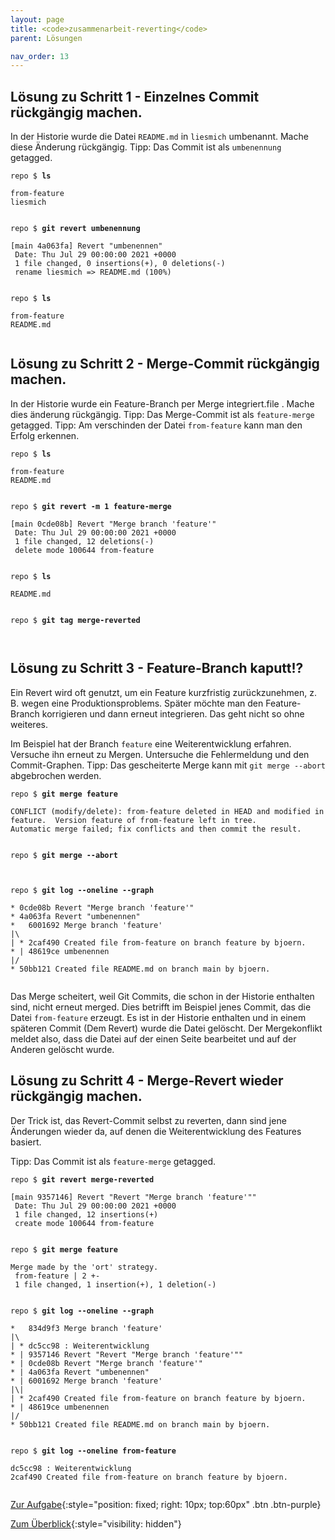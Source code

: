 ```yaml
---
layout: page
title: <code>zusammenarbeit-reverting</code>
parent: Lösungen

nav_order: 13
---
```

## Lösung zu Schritt 1 - Einzelnes Commit rückgängig machen.

In der Historie wurde die Datei `README.md` in `liesmich`
umbenannt. Mache diese Änderung rückgängig.
Tipp: Das Commit ist als `umbenennung` getagged.


<pre><code>repo $ <b>ls</b><br><br>from-feature<br>liesmich<br><br></code></pre>



<pre><code>repo $ <b>git revert umbenennung</b><br><br>[main 4a063fa] Revert &quot;umbenennen&quot;<br> Date: Thu Jul 29 00:00:00 2021 +0000<br> 1 file changed, 0 insertions(+), 0 deletions(-)<br> rename liesmich =&gt; README.md (100%)<br><br></code></pre>



<pre><code>repo $ <b>ls</b><br><br>from-feature<br>README.md<br><br></code></pre>


## Lösung zu Schritt 2 - Merge-Commit rückgängig machen.

In der Historie wurde ein Feature-Branch per Merge integriert.file . Mache dies änderung rückgängig.
Tipp: Das Merge-Commit ist als `feature-merge` getagged. 
Tipp: Am verschinden der Datei `from-feature` kann man den Erfolg erkennen.


<pre><code>repo $ <b>ls</b><br><br>from-feature<br>README.md<br><br></code></pre>



<pre><code>repo $ <b>git revert -m 1 feature-merge</b><br><br>[main 0cde08b] Revert &quot;Merge branch 'feature'&quot;<br> Date: Thu Jul 29 00:00:00 2021 +0000<br> 1 file changed, 12 deletions(-)<br> delete mode 100644 from-feature<br><br></code></pre>



<pre><code>repo $ <b>ls</b><br><br>README.md<br><br></code></pre>



<pre><code>repo $ <b>git tag merge-reverted</b><br><br><br></code></pre>


## Lösung zu Schritt 3 - Feature-Branch kaputt!?

Ein Revert wird oft genutzt, um ein Feature kurzfristig zurückzunehmen,
z. B. wegen eine Produktionsproblems.
Später möchte man den Feature-Branch korrigieren und dann erneut integrieren. 
Das geht nicht so ohne weiteres.

Im Beispiel hat der Branch `feature` eine Weiterentwicklung erfahren.
Versuche ihn erneut zu Mergen.
Untersuche die Fehlermeldung und den Commit-Graphen.
Tipp: Das gescheiterte Merge kann mit `git merge --abort` abgebrochen werden.


<pre><code>repo $ <b>git merge feature</b><br><br>CONFLICT (modify/delete): from-feature deleted in HEAD and modified in feature.  Version feature of from-feature left in tree.<br>Automatic merge failed; fix conflicts and then commit the result.<br><br></code></pre>



<pre><code>repo $ <b>git merge --abort</b><br><br><br></code></pre>



<pre><code>repo $ <b>git log --oneline --graph</b><br><br>* 0cde08b Revert &quot;Merge branch 'feature'&quot;<br>* 4a063fa Revert &quot;umbenennen&quot;<br>*   6001692 Merge branch 'feature'<br>|\  <br>| * 2caf490 Created file from-feature on branch feature by bjoern.<br>* | 48619ce umbenennen<br>|/  <br>* 50bb121 Created file README.md on branch main by bjoern.<br><br></code></pre>


Das Merge scheitert, weil Git Commits,
die schon in der Historie enthalten sind,
nicht erneut merged.
Dies betrifft im Beispiel jenes Commit, 
das die Datei `from-feature` erzeugt.
Es ist in der Historie enthalten und
in einem späteren Commit (Dem Revert) wurde die Datei gelöscht.
Der Mergekonflikt meldet also, dass die Datei auf der einen
Seite bearbeitet und auf der Anderen gelöscht wurde.

## Lösung zu Schritt 4 - Merge-Revert wieder rückgängig machen.

Der Trick ist, das Revert-Commit selbst zu reverten,
dann sind jene Änderungen wieder da,
auf denen die Weiterentwicklung des Features basiert.

Tipp: Das Commit ist als `feature-merge` getagged.


<pre><code>repo $ <b>git revert merge-reverted</b><br><br>[main 9357146] Revert &quot;Revert &quot;Merge branch 'feature'&quot;&quot;<br> Date: Thu Jul 29 00:00:00 2021 +0000<br> 1 file changed, 12 insertions(+)<br> create mode 100644 from-feature<br><br></code></pre>



<pre><code>repo $ <b>git merge feature</b><br><br>Merge made by the 'ort' strategy.<br> from-feature | 2 +-<br> 1 file changed, 1 insertion(+), 1 deletion(-)<br><br></code></pre>



<pre><code>repo $ <b>git log --oneline --graph</b><br><br>*   834d9f3 Merge branch 'feature'<br>|\  <br>| * dc5cc98 : Weiterentwicklung<br>* | 9357146 Revert &quot;Revert &quot;Merge branch 'feature'&quot;&quot;<br>* | 0cde08b Revert &quot;Merge branch 'feature'&quot;<br>* | 4a063fa Revert &quot;umbenennen&quot;<br>* | 6001692 Merge branch 'feature'<br>|\| <br>| * 2caf490 Created file from-feature on branch feature by bjoern.<br>* | 48619ce umbenennen<br>|/  <br>* 50bb121 Created file README.md on branch main by bjoern.<br><br></code></pre>



<pre><code>repo $ <b>git log --oneline from-feature</b><br><br>dc5cc98 : Weiterentwicklung<br>2caf490 Created file from-feature on branch feature by bjoern.<br><br></code></pre>


[Zur Aufgabe](aufgabe-zusammenarbeit-reverting.html){:style="position: fixed; right: 10px; top:60px" .btn .btn-purple}

[Zum Überblick](../../ueberblick.html){:style="visibility: hidden"}

